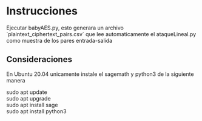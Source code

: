 # Instrucciones

Ejecutar babyAES.py, esto generara un archivo ´plaintext_ciphertext_pairs.csv´ que lee automaticamente el ataqueLineal.py como muestra de los pares entrada-salida 

## Consideraciones

En Ubuntu 20.04 unicamente instale el sagemath y python3 de la siguiente manera 

sudo apt update  
sudo apt upgrade  
sudo apt install sage   
sudo apt install python3   


